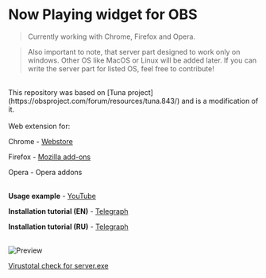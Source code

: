 # Now Playing widget for OBS

> Currently working with Chrome, Firefox and Opera.

> Also important to note, that server part designed to work only on windows. Other OS like MacOS or Linux will be added later. If you can write the server part for listed OS, feel free to contribute!
<br />
This repository was based on [Tuna project](https://obsproject.com/forum/resources/tuna.843/) and is a modification of it.
<br />
<br />
Web extension for:

Chrome - [Webstore](https://chrome.google.com/webstore/detail/now-playing-obs/ggkicimibhpmfkoepnlbbdomnkfkmcie)

Firefox - [Mozilla add-ons](https://addons.mozilla.org/ru/firefox/addon/now-playing-obs/)

Opera - Opera addons
<br />
<br />

**Usage example** - [YouTube](https://www.youtube.com/watch?v=1kKZyg3AEGY)

**Installation tutorial (EN)** - [Telegraph](https://telegra.ph/Installtion-guide-for-Now-Playing---OBS-widget-08-24)

**Installation tutorial (RU)** - [Telegraph](https://telegra.ph/Rukovodstvo-po-ustanovke-vidzheta-Now-Playing---OBS-08-24)
<br />
<br />


![Preview](https://i.ibb.co/stQ8JFW/Screenshot-2023-08-04-03-59-00.png)

[Virustotal check for server.exe](https://www.virustotal.com/gui/file/4184c30fa08374eb68b41618515d8b2cb62968b9e260d42780dff60aa2201c98/detection)


